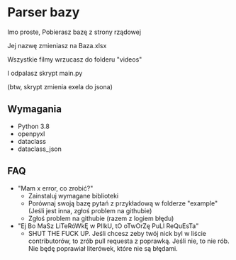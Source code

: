 # Parser bazy
Imo proste,
Pobierasz bazę z strony rządowej

Jej nazwę zmieniasz na Baza.xlsx

Wszystkie filmy wrzucasz do folderu "videos"

I odpalasz skrypt main.py

(btw, skrypt zmienia exela do jsona)

## Wymagania

- Python 3.8
- openpyxl
- dataclass
- dataclass_json

## FAQ
- "Mam x error, co zrobić?"
  - Zainstaluj wymagane biblioteki
  - Porównaj swoją bazę pytań z przykładową w folderze "example" (Jeśli jest inna, zgłoś problem na githubie)
  - Zgłoś problem na githubie (razem z logiem błędu)
- "Ej Bo MaSz LiTeRóWkĘ w PlIkU, tO oTwOrZę PuLl ReQuEsTa"
  - SHUT THE FUCK UP. Jeśli chcesz zeby twój nick byl w liście contributorów, to zrób pull requesta z poprawką. Jeśli nie, to nie rób. Nie będę poprawiał literówek, które nie są błędami.